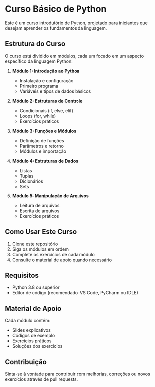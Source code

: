 # Curso Básico de Python

Este é um curso introdutório de Python, projetado para iniciantes que desejam aprender os fundamentos da linguagem.

## Estrutura do Curso

O curso está dividido em módulos, cada um focado em um aspecto específico da linguagem Python:

1. **Módulo 1: Introdução ao Python**
   - Instalação e configuração
   - Primeiro programa
   - Variáveis e tipos de dados básicos

2. **Módulo 2: Estruturas de Controle**
   - Condicionais (if, else, elif)
   - Loops (for, while)
   - Exercícios práticos

3. **Módulo 3: Funções e Módulos**
   - Definição de funções
   - Parâmetros e retorno
   - Módulos e importação

4. **Módulo 4: Estruturas de Dados**
   - Listas
   - Tuplas
   - Dicionários
   - Sets

5. **Módulo 5: Manipulação de Arquivos**
   - Leitura de arquivos
   - Escrita de arquivos
   - Exercícios práticos

## Como Usar Este Curso

1. Clone este repositório
2. Siga os módulos em ordem
3. Complete os exercícios de cada módulo
4. Consulte o material de apoio quando necessário

## Requisitos

- Python 3.8 ou superior
- Editor de código (recomendado: VS Code, PyCharm ou IDLE)

## Material de Apoio

Cada módulo contém:
- Slides explicativos
- Códigos de exemplo
- Exercícios práticos
- Soluções dos exercícios

## Contribuição

Sinta-se à vontade para contribuir com melhorias, correções ou novos exercícios através de pull requests.

